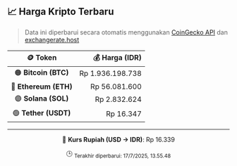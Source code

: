 

<!-- HARGA_KRIPTO -->
## 📈 Harga Kripto Terbaru

> Data ini diperbarui secara otomatis menggunakan [CoinGecko API](https://www.coingecko.com/) dan [exchangerate.host](https://exchangerate.host/)

<div align="center">

| 🪙 Token | 💰 Harga (IDR) |
|:------:|---------------:|
| 🟠 **Bitcoin (BTC)**   | Rp 1.936.198.738 |
| 🔵 **Ethereum (ETH)**  | Rp 56.081.600 |
| 🟣 **Solana (SOL)**    | Rp 2.832.624 |
| 🟢 **Tether (USDT)**   | Rp 16.347 |

---

💱 **Kurs Rupiah (USD → IDR)**: Rp 16.339

🕒 <sub>Terakhir diperbarui: 17/7/2025, 13.55.48</sub>

</div>
<!-- /HARGA_KRIPTO -->